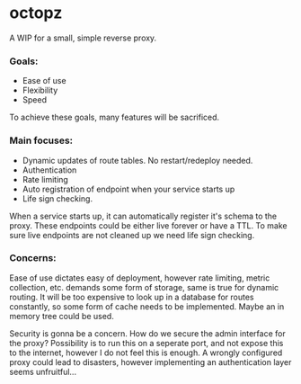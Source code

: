 # octopz

A WIP for a small, simple reverse proxy.

### Goals:

- Ease of use
- Flexibility
- Speed

To achieve these goals, many features will be sacrificed.

### Main focuses:

- Dynamic updates of route tables. No restart/redeploy needed.
- Authentication
- Rate limiting
- Auto registration of endpoint when your service starts up
- Life sign checking. 

When a service starts up, it can automatically register it's schema to the proxy. 
These endpoints could be either live forever or have a TTL. 
To make sure live endpoints are not cleaned up we need life sign checking.

### Concerns:

Ease of use dictates easy of deployment, however rate limiting, metric collection, etc. demands some form of storage, same is true for dynamic routing. It will be too expensive to look up in a database for routes constantly, so some form of cache needs to be implemented. Maybe an in memory tree could be used.

Security is gonna be a concern. How do we secure the admin interface for the proxy? 
Possibility is to run this on a seperate port, and not expose this to the internet, however I do not feel this is enough. A wrongly configured proxy could lead to disasters, however implementing an authentication layer seems unfruitful...
